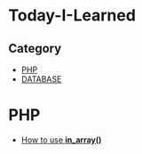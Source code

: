 # Today-I-Learned

## Category
- [PHP](#PHP)
- [DATABASE](#DATABASE)
 

# PHP
- [How to use **in_array()**](https://github.com/Geol2/Today-I-Learned/blob/main/PHP/in_array.md)
